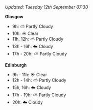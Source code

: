 *Updated: Tuesday 12th September 07:30*

**Glasgow**

* 9h: :partly_sunny: Partly Cloudy
* 10h: :sunny: Clear
* 11h, 12h: :partly_sunny: Partly Cloudy
* 13h - 16h: :cloud: Cloudy
* 17h - 20h: :partly_sunny: Partly Cloudy

**Edinburgh**

* 9h - 11h: :sunny: Clear
* 12h - 14h: :partly_sunny: Partly Cloudy
* 15h, 16h: :cloud: Cloudy
* 17h - 19h: :partly_sunny: Partly Cloudy
* 20h: :cloud: Cloudy
